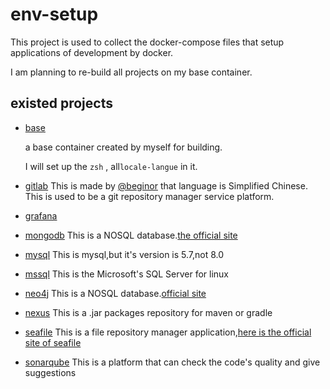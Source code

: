 # env-setup
This project is used to collect the docker-compose files that setup applications of development by docker.

I am planning to re-build all projects on my base container.

## existed projects

- [base](./base)

  a base container created by myself for building.

  I will set up the `zsh` , all`locale-langue` in it.

- [gitlab](./gitlab)
This is made by [@beginor](https://github.com/beginor) that language is Simplified Chinese.
This is used to be a git repository manager service platform.

- [grafana](./grafana)

- [mongodb](./mongodb)
This is a NOSQL database.[the official site](https://www.mongodb.com/)

- [mysql](./mysql)
This is mysql,but it's version is 5.7,not 8.0

- [mssql](./mssql)
This is the Microsoft's SQL Server for linux

- [neo4j](./neo4j)
This is a NOSQL database.[official site](https://neo4j.com/)

- [nexus](./nexus)
This is a .jar packages repository for maven or gradle

- [seafile](./seafile)
This is a file repository manager application,[here is the official site of seafile](https://www.seafile.com/home/)

- [sonarqube](./sonarqube)
This is a platform that can check the code's quality and give suggestions

